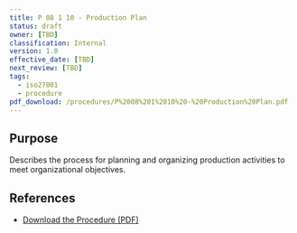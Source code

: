 ```yaml
---
title: P 08 1 10 - Production Plan
status: draft
owner: [TBD]
classification: Internal
version: 1.0
effective_date: [TBD]
next_review: [TBD]
tags:
  - iso27001
  - procedure
pdf_download: /procedures/P%2008%201%2010%20-%20Production%20Plan.pdf
---
```


## Purpose
Describes the process for planning and organizing production activities to meet organizational objectives.

## References
- [Download the Procedure (PDF)](/procedures/P%2008%201%2010%20-%20Production%20Plan.pdf)
